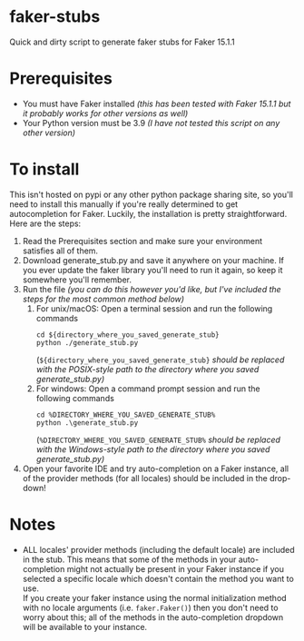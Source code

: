 # faker-stubs
Quick and dirty script to generate faker stubs for Faker 15.1.1

# Prerequisites
- You must have Faker installed *(this has been tested with Faker 15.1.1 but it probably works for other versions as well)*
- Your Python version must be 3.9 *(I have not tested this script on any other version)*

# To install
This isn't hosted on pypi or any other python package sharing site, so you'll need to install this manually if you're really determined to get autocompletion for Faker.
Luckily, the installation is pretty straightforward. Here are the steps:
1. Read the Prerequisites section and make sure your environment satisfies all of them.
2. Download generate_stub.py and save it anywhere on your machine. If you ever update the faker library you'll need to run it again, so keep it somewhere you'll remember.
3. Run the file *(you can do this however you'd like, but I've included the steps for the most common method below)*
    1. For unix/macOS: Open a terminal session and run the following commands
        ```
        cd ${directory_where_you_saved_generate_stub}
        python ./generate_stub.py
        ```  
        (`${directory_where_you_saved_generate_stub}` *should be replaced with the POSIX-style path to the directory where you saved generate_stub.py)*
    2. For windows: Open a command prompt session and run the following commands
        ```
        cd %DIRECTORY_WHERE_YOU_SAVED_GENERATE_STUB%
        python .\generate_stub.py
        ```  
        (`%DIRECTORY_WHERE_YOU_SAVED_GENERATE_STUB%` *should be replaced with the Windows-style path to the directory where you saved generate_stub.py)*
4. Open your favorite IDE and try auto-completion on a Faker instance, all of the provider methods (for all locales) should be included in the drop-down!

# Notes
- ALL locales' provider methods (including the default locale) are included in the stub. This means that some of the methods in your auto-completion might not actually be present in your Faker instance if you selected a specific locale which doesn't contain the method you want to use.  
    If you create your faker instance using the normal initialization method with no locale arguments (i.e. `faker.Faker()`) then you don't need to worry about this; all of the methods in the auto-completion dropdown will be available to your instance.